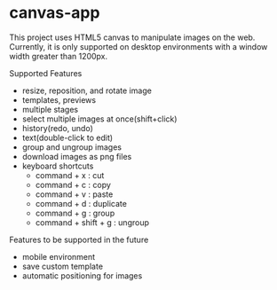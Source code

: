 # canvas-app

This project uses HTML5 canvas to manipulate images on the web.  
Currently, it is only supported on desktop environments with a window width greater than 1200px.

Supported Features

- resize, reposition, and rotate image
- templates, previews
- multiple stages
- select multiple images at once(shift+click)
- history(redo, undo)
- text(double-click to edit)
- group and ungroup images
- download images as png files
- keyboard shortcuts
  - command + x : cut
  - command + c : copy
  - command + v : paste
  - command + d : duplicate
  - command + g : group
  - command + shift + g : ungroup

Features to be supported in the future

- mobile environment
- save custom template
- automatic positioning for images
